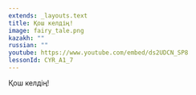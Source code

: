 ```yaml
---
extends: _layouts.text
title: Қош келдің!
image: fairy_tale.png
kazakh: ""
russian: ""
youtube: https://www.youtube.com/embed/ds2UDCN_SP8
lessonId: CYR_A1_7
---
```

Қош келдің!